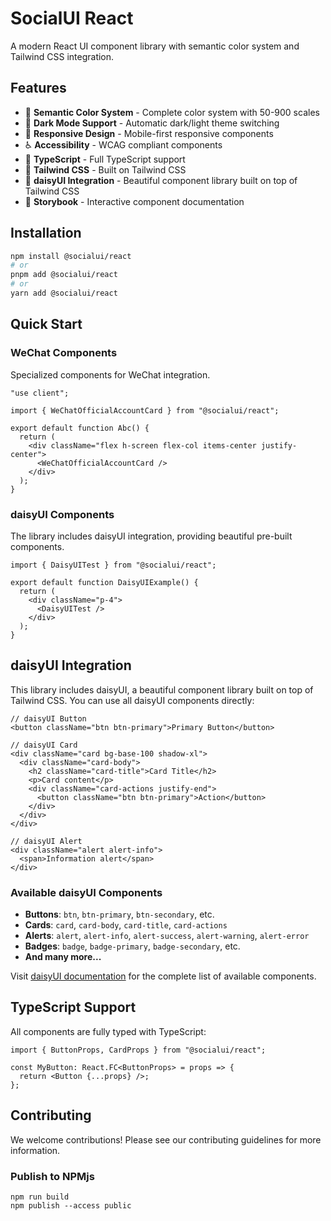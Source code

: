 # SocialUI React

A modern React UI component library with semantic color system and Tailwind CSS integration.

## Features

- 🎨 **Semantic Color System** - Complete color system with 50-900 scales
- 🌙 **Dark Mode Support** - Automatic dark/light theme switching
- 📱 **Responsive Design** - Mobile-first responsive components
- ♿ **Accessibility** - WCAG compliant components
- 🎯 **TypeScript** - Full TypeScript support
- 🎨 **Tailwind CSS** - Built on Tailwind CSS
- 🌟 **daisyUI Integration** - Beautiful component library built on top of Tailwind CSS
- 📖 **Storybook** - Interactive component documentation

## Installation

```bash
npm install @socialui/react
# or
pnpm add @socialui/react
# or
yarn add @socialui/react
```

## Quick Start

### WeChat Components

Specialized components for WeChat integration.

```tsx
"use client";

import { WeChatOfficialAccountCard } from "@socialui/react";

export default function Abc() {
  return (
    <div className="flex h-screen flex-col items-center justify-center">
      <WeChatOfficialAccountCard />
    </div>
  );
}
```

### daisyUI Components

The library includes daisyUI integration, providing beautiful pre-built components.

```tsx
import { DaisyUITest } from "@socialui/react";

export default function DaisyUIExample() {
  return (
    <div className="p-4">
      <DaisyUITest />
    </div>
  );
}
```

## daisyUI Integration

This library includes daisyUI, a beautiful component library built on top of Tailwind CSS. You can use all daisyUI components directly:

```tsx
// daisyUI Button
<button className="btn btn-primary">Primary Button</button>

// daisyUI Card
<div className="card bg-base-100 shadow-xl">
  <div className="card-body">
    <h2 className="card-title">Card Title</h2>
    <p>Card content</p>
    <div className="card-actions justify-end">
      <button className="btn btn-primary">Action</button>
    </div>
  </div>
</div>

// daisyUI Alert
<div className="alert alert-info">
  <span>Information alert</span>
</div>
```

### Available daisyUI Components

- **Buttons**: `btn`, `btn-primary`, `btn-secondary`, etc.
- **Cards**: `card`, `card-body`, `card-title`, `card-actions`
- **Alerts**: `alert`, `alert-info`, `alert-success`, `alert-warning`, `alert-error`
- **Badges**: `badge`, `badge-primary`, `badge-secondary`, etc.
- **And many more...**

Visit [daisyUI documentation](https://daisyui.com/components/) for the complete list of available components.

## TypeScript Support

All components are fully typed with TypeScript:

```tsx
import { ButtonProps, CardProps } from "@socialui/react";

const MyButton: React.FC<ButtonProps> = props => {
  return <Button {...props} />;
};
```

## Contributing

We welcome contributions! Please see our contributing guidelines for more information.

### Publish to NPMjs

```
npm run build
npm publish --access public
```
